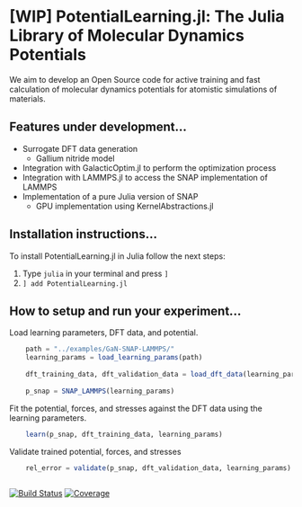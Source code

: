# [WIP] PotentialLearning.jl: The Julia Library of Molecular Dynamics Potentials

We aim to develop an Open Source code for active training and fast calculation of molecular dynamics potentials for atomistic simulations of materials. 

## Features under development...
- Surrogate DFT data generation
  - Gallium nitride model
- Integration with GalacticOptim.jl to perform the optimization process
- Integration with LAMMPS.jl to access the SNAP implementation of LAMMPS
- Implementation of a pure Julia version of SNAP
  - GPU implementation using KernelAbstractions.jl

## Installation instructions...

To install PotentialLearning.jl in Julia follow the next steps:

1. Type `julia` in your terminal and press `]`
2. `] add PotentialLearning.jl`

## How to setup and run your experiment...

Load learning parameters, DFT data, and potential.
```julia
    path = "../examples/GaN-SNAP-LAMMPS/"
    learning_params = load_learning_params(path)
    
    dft_training_data, dft_validation_data = load_dft_data(learning_params)
    
    p_snap = SNAP_LAMMPS(learning_params)
```

Fit the potential, forces, and stresses against the DFT data using the learning parameters.
```julia
    learn(p_snap, dft_training_data, learning_params)

```

Validate trained potential, forces, and stresses
```julia
    rel_error = validate(p_snap, dft_validation_data, learning_params)
    
```


[![Build Status](https://github.com/CESMIX-MIT/PotentialLearning.jl/workflows/CI/badge.svg)](https://github.com/CESMIX-MIT/PotentialLearning.jl/actions)
[![Coverage](https://codecov.io/gh/CESMIX-MIT/PotentialLearning.jl/branch/master/graph/badge.svg)](https://codecov.io/gh/CESMIX-MIT/PotentialLearning.jl)
